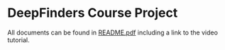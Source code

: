 # DeepFinders Course Project

All documents can be found in [README.pdf](README.pdf) including a link to the video tutorial.
